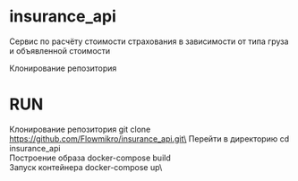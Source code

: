 # insurance_api

Сервис по расчёту стоимости страхования в зависимости от типа груза и объявленной стоимости

Клонирование репозитория 

# RUN
Клонирование репозитория git clone https://github.com/Flowmikro/insurance_api.git\
Перейти в директорию cd insurance_api\
Построение образа docker-compose build\
Запуск контейнера docker-compose up\
